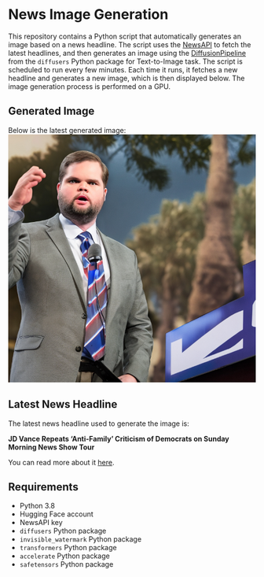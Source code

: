 # News Image Generation
This repository contains a Python script that automatically generates an image based on a news headline. The script uses the [NewsAPI](https://newsapi.org/) to fetch the latest headlines, and then generates an image using the [DiffusionPipeline](https://github.com/huggingface/diffusers) from the `diffusers` Python package for Text-to-Image task.
The script is scheduled to run every few minutes. Each time it runs, it fetches a new headline and generates a new image, which is then displayed below. The image generation process is performed on a GPU.

## Generated Image
Below is the latest generated image:
![Generated Image](image.png)

## Latest News Headline
The latest news headline used to generate the image is:

**JD Vance Repeats ‘Anti-Family’ Criticism of Democrats on Sunday Morning News Show Tour**

You can read more about it [here](https://news.google.com/rss/articles/CBMiiwFBVV95cUxQSU92YUFQMk9PeG5VZ0JUMkY1OUJraUFSWmlwb09qWnZYNlNIZU1tVUM2VC1WQmlZMEIteWFTTDM2Zl9IbE1jZnJtTHZXUWsxM3hRYi0wS2RoWmVMVG9ITkwydldrbGtOc0ZCRmRpZlZCNUViVUhkWGRoQ3FhbXVoQkxGSUFiN2J4VV9N?oc=5).

## Requirements
- Python 3.8
- Hugging Face account
- NewsAPI key
- `diffusers` Python package
- `invisible_watermark` Python package
- `transformers` Python package
- `accelerate` Python package
- `safetensors` Python package
